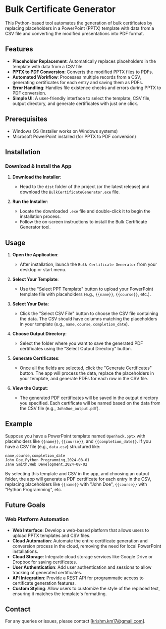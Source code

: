 # Bulk Certificate Generator

This Python-based tool automates the generation of bulk certificates by replacing placeholders in a PowerPoint (PPTX) template with data from a CSV file and converting the modified presentations into PDF format.

## Features

- **Placeholder Replacement**: Automatically replaces placeholders in the template with data from a CSV file.
- **PPTX to PDF Conversion**: Converts the modified PPTX files to PDFs.
- **Automated Workflow**: Processes multiple records from a CSV, generating certificates for each entry and saving them as PDFs.
- **Error Handling**: Handles file existence checks and errors during PPTX to PDF conversion.
- **Simple UI**: A user-friendly interface to select the template, CSV file, output directory, and generate certificates with just one click.

## Prerequisites

- Windows OS (Installer works on Windows systems)
- Microsoft PowerPoint installed (for PPTX to PDF conversion)
  
## Installation

### Download & Install the App

1. **Download the Installer**:
   - Head to the `dist` folder of the project (or the latest release) and download the `BulkCertificateGenerator.exe` file.

2. **Run the Installer**:
   - Locate the downloaded `.exe` file and double-click it to begin the installation process.
   - Follow the on-screen instructions to install the Bulk Certificate Generator tool.

## Usage

1. **Open the Application**:
   - After installation, launch the `Bulk Certificate Generator` from your desktop or start menu.

2. **Select Your Template**:
   - Use the "Select PPT Template" button to upload your PowerPoint template file with placeholders (e.g., `{{name}}`, `{{course}}`, etc.).

3. **Select Your Data**:
   - Click the "Select CSV File" button to choose the CSV file containing the data. The CSV should have columns matching the placeholders in your template (e.g., `name`, `course`, `completion_date`).

4. **Choose Output Directory**:
   - Select the folder where you want to save the generated PDF certificates using the "Select Output Directory" button.

5. **Generate Certificates**:
   - Once all the fields are selected, click the "Generate Certificates" button. The app will process the data, replace the placeholders in your template, and generate PDFs for each row in the CSV file.

6. **View the Output**:
   - The generated PDF certificates will be saved in the output directory you specified. Each certificate will be named based on the data from the CSV file (e.g., `JohnDoe_output.pdf`).

## Example

Suppose you have a PowerPoint template named `Openhack.pptx` with placeholders like `{{name}}`, `{{course}}`, and `{{completion_date}}`. If you have a CSV file (e.g., `data.csv`) structured like:

```csv
name,course,completion_date
John Doe,Python Programming,2024-08-01
Jane Smith,Web Development,2024-08-02
```

By selecting this template and CSV in the app, and choosing an output folder, the app will generate a PDF certificate for each entry in the CSV, replacing placeholders like `{{name}}` with "John Doe", `{{course}}` with "Python Programming", etc.

## Future Goals

### Web Platform Automation

- **Web Interface**: Develop a web-based platform that allows users to upload PPTX templates and CSV files.
- **Cloud Automation**: Automate the entire certificate generation and conversion process in the cloud, removing the need for local PowerPoint installations.
- **Cloud Storage**: Integrate cloud storage services like Google Drive or Dropbox for saving certificates.
- **User Authentication**: Add user authentication and sessions to allow tracking of generated certificates.
- **API Integration**: Provide a REST API for programmatic access to certificate generation features.
- **Custom Styling**: Allow users to customize the style of the replaced text, ensuring it matches the template's formatting.

## Contact

For any queries or issues, please contact [krishm.km17@gmail.com].
